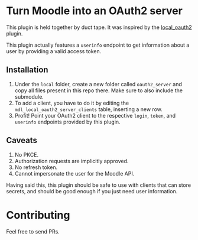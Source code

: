 # Turn Moodle into an OAuth2 server

This plugin is held together by duct tape. It was inspired by the [local_oauth2](https://github.com/enovation/moodle-local_oauth2) plugin.

This plugin actually features a `userinfo` endpoint to get information about a user by providing a valid access token.

## Installation

1. Under the `local` folder, create a new folder called `oauth2_server` and copy all files present in this repo there. Make sure to also include the submodule.
2. To add a client, you have to do it by editing the `mdl_local_oauth2_server_clients` table, inserting a new row.
3. Profit! Point your OAuth2 client to the respective `login`, `token`, and `userinfo` endpoints provided by this plugin.

## Caveats

1. No PKCE.
2. Authorization requests are implicitly approved.
3. No refresh token.
4. Cannot impersonate the user for the Moodle API.

Having said this, this plugin should be safe to use with clients that can store secrets, and should be good enough if you just need user information.

# Contributing

Feel free to send PRs.
